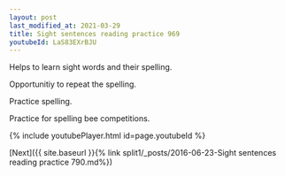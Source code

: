 ```yaml
---
layout: post
last_modified_at: 2021-03-29
title: Sight sentences reading practice 969
youtubeId: LaS83EXrBJU
---
```

 
 
Helps to learn sight words and their spelling.

Opportunitiy to repeat the spelling. 

Practice spelling. 
 
Practice for spelling bee competitions. 
 
{% include youtubePlayer.html id=page.youtubeId %}
 
 

[Next]({{ site.baseurl }}{% link  split1/_posts/2016-06-23-Sight sentences reading practice 790.md%})
 
